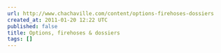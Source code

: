 ```yaml
---
url: http://www.chachaville.com/content/options-firehoses-dossiers
created_at: 2011-01-20 12:22 UTC
published: false
title: Options, firehoses & dossiers
tags: []
---
```



